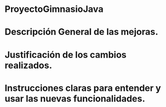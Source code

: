 # ProyectoGimnasioJava



# Descripción General de las mejoras.

# Justificación de los cambios realizados.

# Instrucciones claras para entender y usar las nuevas funcionalidades.




